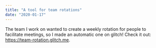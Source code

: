 ```yaml
---
title: "A tool for team rotations"
date: "2020-01-17"
---
```


The team I work on wanted to create a weekly rotation for people to facilitate meetings, so I made an automatic one on
glitch! Check it out: https://team-rotation.glitch.me.
